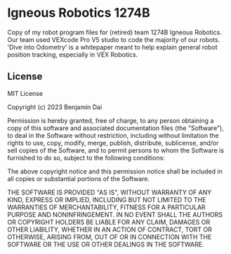 # Igneous Robotics 1274B
Copy of my robot program files for (retired) team 1274B Igneous Robotics.
Our team used VEXcode Pro V5 studio to code the majority of our robots.
'Dive into Odometry' is a whitepaper meant to help explain general robot position tracking, especially in VEX Robotics.

## License
MIT License

Copyright (c) 2023 Benjamin Dai

Permission is hereby granted, free of charge, to any person obtaining a copy
of this software and associated documentation files (the "Software"), to deal
in the Software without restriction, including without limitation the rights
to use, copy, modify, merge, publish, distribute, sublicense, and/or sell
copies of the Software, and to permit persons to whom the Software is
furnished to do so, subject to the following conditions:

The above copyright notice and this permission notice shall be included in all
copies or substantial portions of the Software.

THE SOFTWARE IS PROVIDED "AS IS", WITHOUT WARRANTY OF ANY KIND, EXPRESS OR
IMPLIED, INCLUDING BUT NOT LIMITED TO THE WARRANTIES OF MERCHANTABILITY,
FITNESS FOR A PARTICULAR PURPOSE AND NONINFRINGEMENT. IN NO EVENT SHALL THE
AUTHORS OR COPYRIGHT HOLDERS BE LIABLE FOR ANY CLAIM, DAMAGES OR OTHER
LIABILITY, WHETHER IN AN ACTION OF CONTRACT, TORT OR OTHERWISE, ARISING FROM,
OUT OF OR IN CONNECTION WITH THE SOFTWARE OR THE USE OR OTHER DEALINGS IN THE
SOFTWARE.
